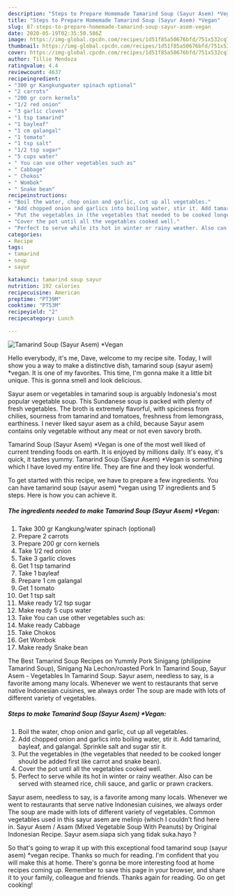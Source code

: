 ```yaml
---
description: "Steps to Prepare Homemade Tamarind Soup (Sayur Asem) *Vegan"
title: "Steps to Prepare Homemade Tamarind Soup (Sayur Asem) *Vegan"
slug: 87-steps-to-prepare-homemade-tamarind-soup-sayur-asem-vegan
date: 2020-05-19T02:35:50.586Z
image: https://img-global.cpcdn.com/recipes/1d51f85a50676bfd/751x532cq70/tamarind-soup-sayur-asem-vegan-recipe-main-photo.jpg
thumbnail: https://img-global.cpcdn.com/recipes/1d51f85a50676bfd/751x532cq70/tamarind-soup-sayur-asem-vegan-recipe-main-photo.jpg
cover: https://img-global.cpcdn.com/recipes/1d51f85a50676bfd/751x532cq70/tamarind-soup-sayur-asem-vegan-recipe-main-photo.jpg
author: Tillie Mendoza
ratingvalue: 4.4
reviewcount: 4637
recipeingredient:
- "300 gr Kangkungwater spinach optional"
- "2 carrots"
- "200 gr corn kernels"
- "1/2 red onion"
- "3 garlic cloves"
- "1 tsp tamarind"
- "1 bayleaf"
- "1 cm galangal"
- "1 tomato"
- "1 tsp salt"
- "1/2 tsp sugar"
- "5 cups water"
- " You can use other vegetables such as"
- " Cabbage"
- " Chokos"
- " Wombok"
- " Snake bean"
recipeinstructions:
- "Boil the water, chop onion and garlic, cut up all vegetables."
- "Add chopped onion and garlics into boiling water, stir it. Add tamarind, bayleaf, and galangal. Sprinkle salt and sugar stir it."
- "Put the vegetables in (the vegetables that needed to be cooked longer should be added first like carrot and snake bean)."
- "Cover the pot until all the vegetables cooked well."
- "Perfect to serve while its hot in winter or rainy weather. Also can be served with steamed rice, chili sauce, and garlic or prawn crackers."
categories:
- Recipe
tags:
- tamarind
- soup
- sayur

katakunci: tamarind soup sayur 
nutrition: 192 calories
recipecuisine: American
preptime: "PT39M"
cooktime: "PT53M"
recipeyield: "2"
recipecategory: Lunch

---
```



![Tamarind Soup (Sayur Asem) *Vegan](https://img-global.cpcdn.com/recipes/1d51f85a50676bfd/751x532cq70/tamarind-soup-sayur-asem-vegan-recipe-main-photo.jpg)

Hello everybody, it's me, Dave, welcome to my recipe site. Today, I will show you a way to make a distinctive dish, tamarind soup (sayur asem) *vegan. It is one of my favorites. This time, I'm gonna make it a little bit unique. This is gonna smell and look delicious.

Sayur asem or vegetables in tamarind soup is arguably Indonesia&#39;s most popular vegetable soup. This Sundanese soup is packed with plenty of fresh vegetables. The broth is extremely flavorful, with spiciness from chilies, sourness from tamarind and tomatoes, freshness from lemongrass, earthiness. I never liked sayur asem as a child, because Sayur asem contains only vegetable without any meat or not even savory broth.

Tamarind Soup (Sayur Asem) *Vegan is one of the most well liked of current trending foods on earth. It is enjoyed by millions daily. It's easy, it's quick, it tastes yummy. Tamarind Soup (Sayur Asem) *Vegan is something which I have loved my entire life. They are fine and they look wonderful.


To get started with this recipe, we have to prepare a few ingredients. You can have tamarind soup (sayur asem) *vegan using 17 ingredients and 5 steps. Here is how you can achieve it.

<!--inarticleads1-->

##### The ingredients needed to make Tamarind Soup (Sayur Asem) *Vegan:

1. Take 300 gr Kangkung/water spinach (optional)
1. Prepare 2 carrots
1. Prepare 200 gr corn kernels
1. Take 1/2 red onion
1. Take 3 garlic cloves
1. Get 1 tsp tamarind
1. Take 1 bayleaf
1. Prepare 1 cm galangal
1. Get 1 tomato
1. Get 1 tsp salt
1. Make ready 1/2 tsp sugar
1. Make ready 5 cups water
1. Take  You can use other vegetables such as:
1. Make ready  Cabbage
1. Take  Chokos
1. Get  Wombok
1. Make ready  Snake bean


The Best Tamarind Soup Recipes on Yummly Pork Sinigang (philippine Tamarind Soup), Sinigang Na Lechon/roasted Pork In Tamarind Soup, Sayur Asem - Vegetables In Tamarind Soup. Sayur asem, needless to say, is a favorite among many locals. Whenever we went to restaurants that serve native Indonesian cuisines, we always order The soup are made with lots of different variety of vegetables. 

<!--inarticleads2-->

##### Steps to make Tamarind Soup (Sayur Asem) *Vegan:

1. Boil the water, chop onion and garlic, cut up all vegetables.
1. Add chopped onion and garlics into boiling water, stir it. Add tamarind, bayleaf, and galangal. Sprinkle salt and sugar stir it.
1. Put the vegetables in (the vegetables that needed to be cooked longer should be added first like carrot and snake bean).
1. Cover the pot until all the vegetables cooked well.
1. Perfect to serve while its hot in winter or rainy weather. Also can be served with steamed rice, chili sauce, and garlic or prawn crackers.


Sayur asem, needless to say, is a favorite among many locals. Whenever we went to restaurants that serve native Indonesian cuisines, we always order The soup are made with lots of different variety of vegetables. Common vegetables used in this sayur asem are melinjo (which I couldn&#39;t find here in. Sayur Asem / Asam (Mixed Vegetable Soup With Peanuts) by Original Indonesian Recipe. Sayur asem.siapa sich yang tidak suka.hayo ? 

So that's going to wrap it up with this exceptional food tamarind soup (sayur asem) *vegan recipe. Thanks so much for reading. I'm confident that you will make this at home. There's gonna be more interesting food at home recipes coming up. Remember to save this page in your browser, and share it to your family, colleague and friends. Thanks again for reading. Go on get cooking!
